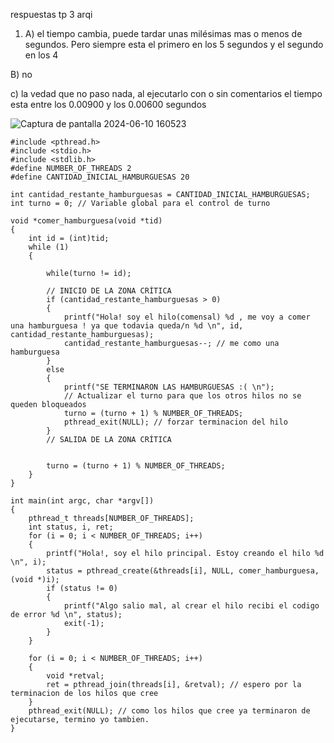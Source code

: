 respuestas tp 3 arqi
  
  1)  A) el tiempo cambia, puede tardar unas milésimas mas o menos de segundos. Pero siempre esta el primero en los 5 segundos y el segundo en los 4

B) no

c) la vedad que no paso nada, al ejecutarlo con o sin comentarios el tiempo esta entre los 0.00900 y los 0.00600 segundos

![Captura de pantalla 2024-06-10 160523](https://github.com/imanolmirantborde/ASO2024TPs/assets/166465473/262ceee9-4c4c-477d-b901-c48020563da0)


```
#include <pthread.h>
#include <stdio.h>
#include <stdlib.h>
#define NUMBER_OF_THREADS 2
#define CANTIDAD_INICIAL_HAMBURGUESAS 20

int cantidad_restante_hamburguesas = CANTIDAD_INICIAL_HAMBURGUESAS;
int turno = 0; // Variable global para el control de turno

void *comer_hamburguesa(void *tid)
{
	int id = (int)tid;
	while (1)
	{ 
        
		while(turno != id);

		// INICIO DE LA ZONA CRÍTICA
		if (cantidad_restante_hamburguesas > 0)
		{
			printf("Hola! soy el hilo(comensal) %d , me voy a comer una hamburguesa ! ya que todavia queda/n %d \n", id, cantidad_restante_hamburguesas);
			cantidad_restante_hamburguesas--; // me como una hamburguesa
		}
		else
		{
			printf("SE TERMINARON LAS HAMBURGUESAS :( \n");
			// Actualizar el turno para que los otros hilos no se queden bloqueados
			turno = (turno + 1) % NUMBER_OF_THREADS;
			pthread_exit(NULL); // forzar terminacion del hilo
		}
        // SALIDA DE LA ZONA CRÍTICA

		
		turno = (turno + 1) % NUMBER_OF_THREADS;
	}
}

int main(int argc, char *argv[])
{
	pthread_t threads[NUMBER_OF_THREADS];
	int status, i, ret;
	for (i = 0; i < NUMBER_OF_THREADS; i++)
	{
		printf("Hola!, soy el hilo principal. Estoy creando el hilo %d \n", i);
		status = pthread_create(&threads[i], NULL, comer_hamburguesa, (void *)i);
		if (status != 0)
		{
			printf("Algo salio mal, al crear el hilo recibi el codigo de error %d \n", status);
			exit(-1);
		}
	}

	for (i = 0; i < NUMBER_OF_THREADS; i++)
	{
		void *retval;
		ret = pthread_join(threads[i], &retval); // espero por la terminacion de los hilos que cree
	}
	pthread_exit(NULL); // como los hilos que cree ya terminaron de ejecutarse, termino yo tambien.
}

```
